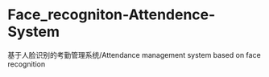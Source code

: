 # Face_recogniton-Attendence-System
基于人脸识别的考勤管理系统/Attendance management system based on face recognition
